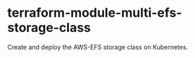 # terraform-module-multi-efs-storage-class

Create and deploy the AWS-EFS storage class on Kubernetes.
